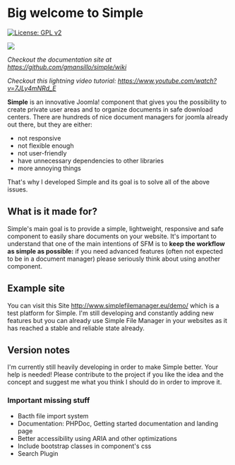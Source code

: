 # Big welcome to Simple

[![License: GPL v2](https://img.shields.io/badge/License-GPL%20v2-blue.svg)](https://www.gnu.org/licenses/old-licenses/gpl-2.0.en.html)  

![](http://www.simplefilemanager.eu/img/backend-simple.gif)  

*Checkout the documentation site at https://github.com/gmansillo/simple/wiki*  

*Checkout this lightning video tutorial: https://www.youtube.com/watch?v=7JLy4mNRd_E*   

**Simple** is an innovative Joomla! component that gives you the possibility to create private user areas and to organize documents in safe download centers. There are hundreds of nice document managers for joomla already out there, but they are either:

-  not responsive
-  not flexible enough
-  not user-friendly
-  have unnecessary dependencies to other libraries
-  more annoying things

That's why I developed Simple and its goal is to solve all of the above issues.

## What is it made for?

Simple's main goal is to provide a simple, lightweight, responsive and safe component to easily share documents on your website. It's important to understand that one of the main intentions of SFM is to **keep the workflow as simple as possible:** if you need advanced features (often not expected to be in a document manager) please seriously think about using another component. 

## Example site

You can visit this Site http://www.simplefilemanager.eu/demo/ which is a test platform for Simple. I'm still developing and constantly adding new features but you can already use Simple File Manager in your websites as it has reached a stable and reliable state already.

## Version notes

I'm currently still heavily developing in order to make Simple better. Your help is needed! Please contribute to the project if you like the idea and the concept and suggest me what you think I should do in order to improve it.

### Important missing stuff

-  Bacth file import system
-  Documentation: PHPDoc, Getting started documentation and landing page
-  Better accessibility using ARIA and other optimizations
-  Include bootstrap classes in component's css
-  Search Plugin 
